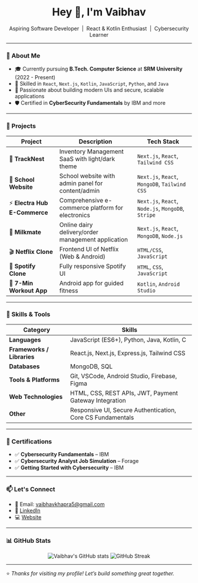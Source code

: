 <h1 align="center">Hey 👋, I'm Vaibhav</h1>
<p align="center">
  Aspiring Software Developer &nbsp;|&nbsp; React & Kotlin Enthusiast &nbsp;|&nbsp; Cybersecurity Learner
</p>

---

### 🚀 About Me

- 🎓 Currently pursuing **B.Tech. Computer Science** at **SRM University** (2022 - Present)
- 🔧 Skilled in `React`, `Next.js`, `Kotlin`, `JavaScript`, `Python`, and `Java`
- 🎯 Passionate about building modern UIs and secure, scalable applications
- 🛡️ Certified in **CyberSecurity Fundamentals** by IBM and more

---

### 💼 Projects

| Project                        | Description                                            | Tech Stack                                  |
|--------------------------------|--------------------------------------------------------|---------------------------------------------|
| 🎯 **TrackNest**               | Inventory Management SaaS with light/dark theme        | `Next.js`, `React`, `Tailwind CSS`          |
| 🏫 **School Website**          | School website with admin panel for content/admin      | `Next.js`, `React`, `MongoDB`, `Tailwind CSS` |
| ⚡ **Electra Hub E-Commerce**   | Comprehensive e-commerce platform for electronics      | `Next.js`, `React`, `Node.js`, `MongoDB`, `Stripe` |
| 🥛 **Milkmate**                | Online dairy delivery/order management application     | `Next.js`, `React`, `MongoDB`, `Node.js`    |
| 🎬 **Netflix Clone**           | Frontend UI of Netflix (Web & Android)                 | `HTML/CSS`, `JavaScript`                    |
| 🎵 **Spotify Clone**           | Fully responsive Spotify UI                            | `HTML`, `CSS`, `JavaScript`                 |
| 💪 **7-Min Workout App**       | Android app for guided fitness                         | `Kotlin`, `Android Studio`                  |

---

### 🧠 Skills & Tools

| Category               | Skills                                                                                |
|------------------------|---------------------------------------------------------------------------------------|
| **Languages**          | JavaScript (ES6+), Python, Java, Kotlin, C                                            |
| **Frameworks / Libraries** | React.js, Next.js, Express.js, Tailwind CSS                                           |
| **Databases**          | MongoDB, SQL                                                                          |
| **Tools & Platforms**  | Git, VSCode, Android Studio, Firebase, Figma                                          |
| **Web Technologies**   | HTML, CSS, REST APIs, JWT, Payment Gateway Integration                                |
| **Other**              | Responsive UI, Secure Authentication, Core CS Fundamentals                            |

---

### 📜 Certifications

- ✅ **Cybersecurity Fundamentals** – IBM
- ✅ **Cybersecurity Analyst Job Simulation** – Forage
- ✅ **Getting Started with Cybersecurity** – IBM

---

### 📫 Let's Connect

- 📧 Email: [vaibhavkhapra5@gmail.com](mailto:vaibhavkhapra5@gmail.com)
- 💼 [LinkedIn](https://www.linkedin.com/in/vaibhavkhapra)
- 💻 [Website](https://vaibhavkhapra.vercel.app)

---

### 📊 GitHub Stats

<p align="center">
  <img src="https://github-readme-stats.vercel.app/api?username=vaibhav-khapra&show_icons=true&theme=radical" alt="Vaibhav's GitHub stats" />
  <img src="https://github-readme-streak-stats.herokuapp.com/?user=vaibhav-khapra&theme=radical" alt="GitHub Streak" />
</p>

---

⭐ *Thanks for visiting my profile! Let’s build something great together.*
